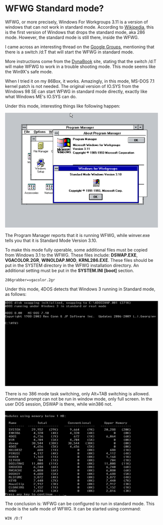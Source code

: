 # WFWG Standard mode?
WFWG, or more precisely, Windows For Workgroups 3.11 is a version of windows that can not work in standard mode. According to [Wikipedia](https://en.wikipedia.org/wiki/Windows_3.1x#Windows_for_Workgroups_3.11 ), this is the first version of Windows that drops the standard mode, aka 286 mode. However, the standard mode is still there, inside the WFWG. 

I came across an interesting thread on the [Google Groups](https://groups.google.com/g/comp.os.ms-windows.networking.windows/c/iHmJSleX_68), mentioning that there is a switch /d:T that will start the WFWG in standard mode.

More instructions come from the [DynaBook](https://support.dynabook.com/support/viewContentDetail?contentId=108270 ) site, stating that the switch /d:T will make WFWG to work in a trouble shooting mode. This mode seems like the Win9X's safe mode.

When I tried it on my 86Box, it works. Amazingly, in this mode, MS-DOS 7.1 kernel patch is not needed. The original version of IO.SYS from the Windows 98 SE can start WFWG in standard mode directly, exactly like what Windows ME's IO.SYS can do.

Under this mode, interesting things like following happen:

<img src="./WFWG_STD_1.png" width="800">

The Program Manager reports that it is running WFWG, while winver.exe tells you that it is Standard Mode Version 3.10.

To make this mode fully operable, some additional files must be copied from Windows 3.1 to the WFWG. These files include: **DSWAP.EXE**, **VGACOLOR.2GR**, **WINOLDAP.MOD**, **KRNL286.EXE**. These files should be put in the SYSTEM directory in the WFWG installation directory. An additional setting must be put in the **SYSTEM.INI** **[boot]** section. 

```
286grabber=vgacolor.2gr
```

Under this mode, 4DOS detects that Windows 3 running in Standard mode, as follows:

<img src="./WFWG_STD_2.png" width="800">

There is no 386 mode task switching, only Alt+TAB switching is allowed. Command prompt can not be run in window mode, only full screen. In the user DOS session, DSWAP is there, while win386 not.

<img src="./WFWG_STD_3.png" width="800">
 
The conclusion is: WFWG can be configured to run in standard mode. This mode is the safe mode of WFWG. It can be started using command: 

```
WIN /D:T
```
